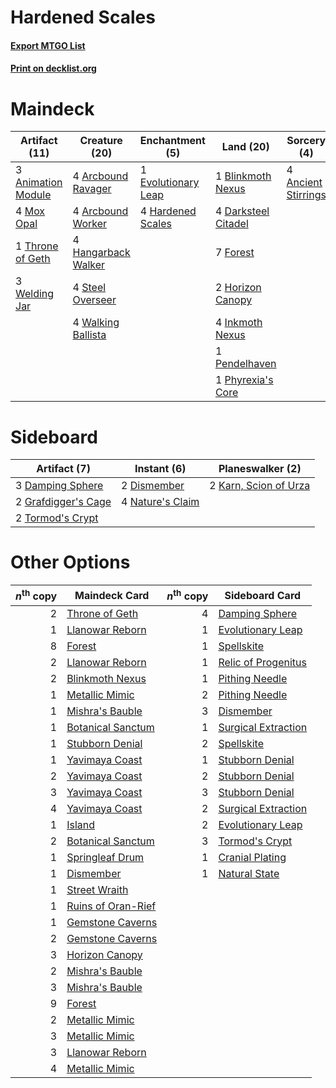 # Hardened Scales

#### [Export MTGO List](../collection/Hardened%20Scales/Hardened%20Scales.txt)
#### [Print on decklist.org](http://decklist.org/?deckmain=4%09Ancient%20Stirrings%0A3%09Animation%20Module%0A4%09Arcbound%20Ravager%0A4%09Arcbound%20Worker%0A1%09Blinkmoth%20Nexus%0A4%09Darksteel%20Citadel%0A1%09Evolutionary%20Leap%0A7%09Forest%0A4%09Hangarback%20Walker%0A4%09Hardened%20Scales%0A2%09Horizon%20Canopy%0A4%09Inkmoth%20Nexus%0A4%09Mox%20Opal%0A1%09Pendelhaven%0A1%09Phyrexia's%20Core%0A4%09Steel%20Overseer%0A1%09Throne%20of%20Geth%0A4%09Walking%20Ballista%0A3%09Welding%20Jar&deckside=3%09Damping%20Sphere%0A2%09Dismember%0A2%09Grafdigger's%20Cage%0A2%09Karn,%20Scion%20of%20Urza%0A4%09Nature's%20Claim%0A2%09Tormod's%20Crypt)
# Maindeck

|                                        Artifact (11)                                        |                                        Creature (20)                                         |                                       Enchantment (5)                                        |                                          Land (20)                                           |                                         Sorcery (4)                                          |
|---------------------------------------------------------------------------------------------|----------------------------------------------------------------------------------------------|----------------------------------------------------------------------------------------------|----------------------------------------------------------------------------------------------|----------------------------------------------------------------------------------------------|
|3 [Animation Module](http://gatherer.wizards.com/Pages/Card/Details.aspx?multiverseid=417767)|4 [Arcbound Ravager](http://gatherer.wizards.com/Pages/Card/Details.aspx?multiverseid=370510) |1 [Evolutionary Leap](http://gatherer.wizards.com/Pages/Card/Details.aspx?multiverseid=398573)|1 [Blinkmoth Nexus](http://gatherer.wizards.com/Pages/Card/Details.aspx?multiverseid=370407)  |4 [Ancient Stirrings](http://gatherer.wizards.com/Pages/Card/Details.aspx?multiverseid=442148)|
|4 [Mox Opal](http://gatherer.wizards.com/Pages/Card/Details.aspx?multiverseid=397719)        |4 [Arcbound Worker](http://gatherer.wizards.com/Pages/Card/Details.aspx?multiverseid=370517)  |4 [Hardened Scales](http://gatherer.wizards.com/Pages/Card/Details.aspx?multiverseid=446874)  |4 [Darksteel Citadel](http://gatherer.wizards.com/Pages/Card/Details.aspx?multiverseid=397853)|                                                                                              |
|1 [Throne of Geth](http://gatherer.wizards.com/Pages/Card/Details.aspx?multiverseid=202675)  |4 [Hangarback Walker](http://gatherer.wizards.com/Pages/Card/Details.aspx?multiverseid=420600)|                                                                                              |7 [Forest](http://gatherer.wizards.com/Pages/Card/Details.aspx?multiverseid=439605)           |                                                                                              |
|3 [Welding Jar](http://gatherer.wizards.com/Pages/Card/Details.aspx?multiverseid=48328)      |4 [Steel Overseer](http://gatherer.wizards.com/Pages/Card/Details.aspx?multiverseid=420614)   |                                                                                              |2 [Horizon Canopy](http://gatherer.wizards.com/Pages/Card/Details.aspx?multiverseid=438806)   |                                                                                              |
|                                                                                             |4 [Walking Ballista](http://gatherer.wizards.com/Pages/Card/Details.aspx?multiverseid=423848) |                                                                                              |4 [Inkmoth Nexus](http://gatherer.wizards.com/Pages/Card/Details.aspx?multiverseid=213731)    |                                                                                              |
|                                                                                             |                                                                                              |                                                                                              |1 [Pendelhaven](http://gatherer.wizards.com/Pages/Card/Details.aspx?multiverseid=442233)      |                                                                                              |
|                                                                                             |                                                                                              |                                                                                              |1 [Phyrexia's Core](http://gatherer.wizards.com/Pages/Card/Details.aspx?multiverseid=442804)  |                                                                                              |


# Sideboard

|                                         Artifact (7)                                         |                                        Instant (6)                                        |                                        Planeswalker (2)                                        |
|----------------------------------------------------------------------------------------------|-------------------------------------------------------------------------------------------|------------------------------------------------------------------------------------------------|
|3 [Damping Sphere](http://gatherer.wizards.com/Pages/Card/Details.aspx?multiverseid=443101)   |2 [Dismember](http://gatherer.wizards.com/Pages/Card/Details.aspx?multiverseid=397830)     |2 [Karn, Scion of Urza](http://gatherer.wizards.com/Pages/Card/Details.aspx?multiverseid=442889)|
|2 [Grafdigger's Cage](http://gatherer.wizards.com/Pages/Card/Details.aspx?multiverseid=426046)|4 [Nature's Claim](http://gatherer.wizards.com/Pages/Card/Details.aspx?multiverseid=438743)|                                                                                                |
|2 [Tormod's Crypt](http://gatherer.wizards.com/Pages/Card/Details.aspx?multiverseid=389723)   |                                                                                           |                                                                                                |


# Other Options

|*n*<sup>th</sup> copy|                                        Maindeck Card                                        |*n*<sup>th</sup> copy|                                        Sideboard Card                                        |
|--------------------:|---------------------------------------------------------------------------------------------|--------------------:|----------------------------------------------------------------------------------------------|
|                    2|[Throne of Geth](http://gatherer.wizards.com/Pages/Card/Details.aspx?multiverseid=202675)    |                    4|[Damping Sphere](http://gatherer.wizards.com/Pages/Card/Details.aspx?multiverseid=443101)     |
|                    1|[Llanowar Reborn](http://gatherer.wizards.com/Pages/Card/Details.aspx?multiverseid=373368)   |                    1|[Evolutionary Leap](http://gatherer.wizards.com/Pages/Card/Details.aspx?multiverseid=398573)  |
|                    8|[Forest](http://gatherer.wizards.com/Pages/Card/Details.aspx?multiverseid=439605)            |                    1|[Spellskite](http://gatherer.wizards.com/Pages/Card/Details.aspx?multiverseid=397743)         |
|                    2|[Llanowar Reborn](http://gatherer.wizards.com/Pages/Card/Details.aspx?multiverseid=373368)   |                    1|[Relic of Progenitus](http://gatherer.wizards.com/Pages/Card/Details.aspx?multiverseid=205326)|
|                    2|[Blinkmoth Nexus](http://gatherer.wizards.com/Pages/Card/Details.aspx?multiverseid=370407)   |                    1|[Pithing Needle](http://gatherer.wizards.com/Pages/Card/Details.aspx?multiverseid=425815)     |
|                    1|[Metallic Mimic](http://gatherer.wizards.com/Pages/Card/Details.aspx?multiverseid=423831)    |                    2|[Pithing Needle](http://gatherer.wizards.com/Pages/Card/Details.aspx?multiverseid=425815)     |
|                    1|[Mishra's Bauble](http://gatherer.wizards.com/Pages/Card/Details.aspx?multiverseid=438787)   |                    3|[Dismember](http://gatherer.wizards.com/Pages/Card/Details.aspx?multiverseid=397830)          |
|                    1|[Botanical Sanctum](http://gatherer.wizards.com/Pages/Card/Details.aspx?multiverseid=417817) |                    1|[Surgical Extraction](http://gatherer.wizards.com/Pages/Card/Details.aspx?multiverseid=397706)|
|                    1|[Stubborn Denial](http://gatherer.wizards.com/Pages/Card/Details.aspx?multiverseid=386673)   |                    2|[Spellskite](http://gatherer.wizards.com/Pages/Card/Details.aspx?multiverseid=397743)         |
|                    1|[Yavimaya Coast](http://gatherer.wizards.com/Pages/Card/Details.aspx?multiverseid=398566)    |                    1|[Stubborn Denial](http://gatherer.wizards.com/Pages/Card/Details.aspx?multiverseid=386673)    |
|                    2|[Yavimaya Coast](http://gatherer.wizards.com/Pages/Card/Details.aspx?multiverseid=398566)    |                    2|[Stubborn Denial](http://gatherer.wizards.com/Pages/Card/Details.aspx?multiverseid=386673)    |
|                    3|[Yavimaya Coast](http://gatherer.wizards.com/Pages/Card/Details.aspx?multiverseid=398566)    |                    3|[Stubborn Denial](http://gatherer.wizards.com/Pages/Card/Details.aspx?multiverseid=386673)    |
|                    4|[Yavimaya Coast](http://gatherer.wizards.com/Pages/Card/Details.aspx?multiverseid=398566)    |                    2|[Surgical Extraction](http://gatherer.wizards.com/Pages/Card/Details.aspx?multiverseid=397706)|
|                    1|[Island](http://gatherer.wizards.com/Pages/Card/Details.aspx?multiverseid=439602)            |                    2|[Evolutionary Leap](http://gatherer.wizards.com/Pages/Card/Details.aspx?multiverseid=398573)  |
|                    2|[Botanical Sanctum](http://gatherer.wizards.com/Pages/Card/Details.aspx?multiverseid=417817) |                    3|[Tormod's Crypt](http://gatherer.wizards.com/Pages/Card/Details.aspx?multiverseid=389723)     |
|                    1|[Springleaf Drum](http://gatherer.wizards.com/Pages/Card/Details.aspx?multiverseid=139509)   |                    1|[Cranial Plating](http://gatherer.wizards.com/Pages/Card/Details.aspx?multiverseid=205328)    |
|                    1|[Dismember](http://gatherer.wizards.com/Pages/Card/Details.aspx?multiverseid=397830)         |                    1|[Natural State](http://gatherer.wizards.com/Pages/Card/Details.aspx?multiverseid=407646)      |
|                    1|[Street Wraith](http://gatherer.wizards.com/Pages/Card/Details.aspx?multiverseid=370428)     |                     |                                                                                              |
|                    1|[Ruins of Oran-Rief](http://gatherer.wizards.com/Pages/Card/Details.aspx?multiverseid=407686)|                     |                                                                                              |
|                    1|[Gemstone Caverns](http://gatherer.wizards.com/Pages/Card/Details.aspx?multiverseid=122094)  |                     |                                                                                              |
|                    2|[Gemstone Caverns](http://gatherer.wizards.com/Pages/Card/Details.aspx?multiverseid=122094)  |                     |                                                                                              |
|                    3|[Horizon Canopy](http://gatherer.wizards.com/Pages/Card/Details.aspx?multiverseid=438806)    |                     |                                                                                              |
|                    2|[Mishra's Bauble](http://gatherer.wizards.com/Pages/Card/Details.aspx?multiverseid=438787)   |                     |                                                                                              |
|                    3|[Mishra's Bauble](http://gatherer.wizards.com/Pages/Card/Details.aspx?multiverseid=438787)   |                     |                                                                                              |
|                    9|[Forest](http://gatherer.wizards.com/Pages/Card/Details.aspx?multiverseid=439605)            |                     |                                                                                              |
|                    2|[Metallic Mimic](http://gatherer.wizards.com/Pages/Card/Details.aspx?multiverseid=423831)    |                     |                                                                                              |
|                    3|[Metallic Mimic](http://gatherer.wizards.com/Pages/Card/Details.aspx?multiverseid=423831)    |                     |                                                                                              |
|                    3|[Llanowar Reborn](http://gatherer.wizards.com/Pages/Card/Details.aspx?multiverseid=373368)   |                     |                                                                                              |
|                    4|[Metallic Mimic](http://gatherer.wizards.com/Pages/Card/Details.aspx?multiverseid=423831)    |                     |                                                                                              |

